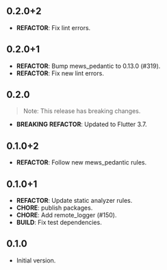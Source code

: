 ## 0.2.0+2

 - **REFACTOR**: Fix lint errors.

## 0.2.0+1

 - **REFACTOR**: Bump mews_pedantic to 0.13.0 (#319).
 - **REFACTOR**: Fix new lint errors.

## 0.2.0

> Note: This release has breaking changes.

 - **BREAKING** **REFACTOR**: Updated to Flutter 3.7.

## 0.1.0+2

 - **REFACTOR**: Follow new mews_pedantic rules.

## 0.1.0+1

 - **REFACTOR**: Update static analyzer rules.
 - **CHORE**: publish packages.
 - **CHORE**: Add remote_logger (#150).
 - **BUILD**: Fix test dependencies.

## 0.1.0

- Initial version.
